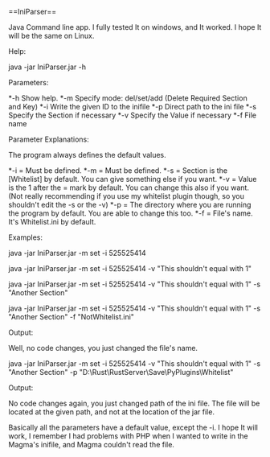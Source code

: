 ==IniParser==


Java Command line app. I fully tested It on windows, and It worked. I hope It will be the same on Linux.

Help:

java -jar IniParser.jar -h

Parameters:

*-h Show help.
*-m Specify mode: del/set/add (Delete Required Section and Key)
*-i Write the given ID to the inifile
*-p Direct path to the ini file
*-s Specify the Section if necessary
*-v Specify the Value if necessary
*-f File name

Parameter Explanations:

The program always defines the default values.

*-i = Must be defined.
*-m = Must be defined.
*-s = Section is the [Whitelist] by default. You can give something else if you want.
*-v = Value is the 1 after the = mark by default. You can change this also if you want. (Not really recommending if you use my whitelist plugin though, so you shouldn't edit the -s or the -v)
*-p = The directory where you are running the program by default. You are able to change this too.
*-f = File's name. It's Whitelist.ini by default.

Examples:

java -jar IniParser.jar -m set -i 525525414

java -jar IniParser.jar -m set -i 525525414 -v "This shouldn't equal with 1"

java -jar IniParser.jar -m set -i 525525414 -v "This shouldn't equal with 1" -s "Another Section"

java -jar IniParser.jar -m set -i 525525414 -v "This shouldn't equal with 1" -s "Another Section" -f "NotWhitelist.ini"

Output:

Well, no code changes, you just changed the file's name.

java -jar IniParser.jar -m set -i 525525414 -v "This shouldn't equal with 1" -s "Another Section" -p "D:\Rust\RustServer\Save\PyPlugins\Whitelist\"

Output:

No code changes again, you just changed path of the ini file. The file will be located at the given path, and not at the location of the jar file.

Basically all the parameters have a default value, except the -i. I hope It will work, I remember I had problems with PHP  when I wanted to write in the Magma's inifile, and Magma couldn't read the file.